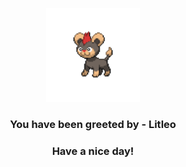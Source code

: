 <p align="center">
            <img src="https://raw.githubusercontent.com/PokeAPI/sprites/master/sprites/pokemon/667.png" width="150" height="150">
          </p>
          <h3 align="center">You have been greeted by - <b>Litleo</b></h3>
          <h3 align="center">Have a nice day!</h3>
        
